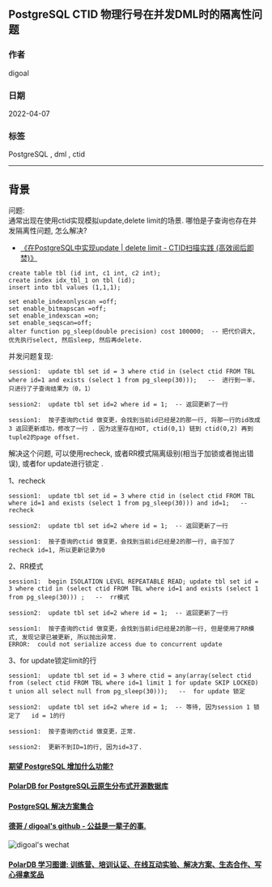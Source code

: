 ## PostgreSQL CTID 物理行号在并发DML时的隔离性问题  
                                    
### 作者                                            
digoal                                            
                                            
### 日期                                            
2022-04-07                                           
                                            
### 标签                                            
PostgreSQL , dml , ctid         
                                            
----                                            
                                            
## 背景       
问题:     
通常出现在使用ctid实现模拟update,delete limit的场景. 哪怕是子查询也存在并发隔离性问题, 怎么解决?    
  
- [《在PostgreSQL中实现update | delete limit - CTID扫描实践  (高效阅后即焚)》](../201608/20160827_01.md)        
    
  
    
```    
create table tbl (id int, c1 int, c2 int);       
create index idx_tbl_1 on tbl (id);      
insert into tbl values (1,1,1);    
    
set enable_indexonlyscan =off;      
set enable_bitmapscan =off;      
set enable_indexscan =on;      
set enable_seqscan=off;      
alter function pg_sleep(double precision) cost 100000;  -- 把代价调大, 优先执行select, 然后sleep, 然后再delete.       
```    
    
并发问题复现:      
    
```    
session1:  update tbl set id = 3 where ctid in (select ctid FROM TBL where id=1 and exists (select 1 from pg_sleep(30)));   --  进行到一半，只进行了子查询结果为（0，1）       
  
session2:  update tbl set id=2 where id = 1;  -- 返回更新了一行      
  
session1:  按子查询的ctid 做变更，会找到当前id已经是2的那一行, 将那一行的id改成3 返回更新成功，修改了一行 . 因为这里存在HOT, ctid(0,1) 链到 ctid(0,2) 再到tuple2的page offset.     
```    
    
解决这个问题, 可以使用recheck, 或者RR模式隔离级别(相当于加锁或者抛出错误), 或者for update进行锁定 .    
  
1、recheck  
    
```    
session1:  update tbl set id = 3 where ctid in (select ctid FROM TBL where id=1 and exists (select 1 from pg_sleep(30))) and id=1;   --  recheck       
  
session2:  update tbl set id=2 where id = 1;  -- 返回更新了一行      
  
session1:  按子查询的ctid 做变更，会找到当前id已经是2的那一行, 由于加了 recheck id=1, 所以更新记录为0     
```    
  
2、RR模式  
    
```    
session1:  begin ISOLATION LEVEL REPEATABLE READ; update tbl set id = 3 where ctid in (select ctid FROM TBL where id=1 and exists (select 1 from pg_sleep(30))) ;   --  rr模式    
  
session2:  update tbl set id=2 where id = 1;  -- 返回更新了一行       
  
session1:  按子查询的ctid 做变更，会找到当前id已经是2的那一行, 但是使用了RR模式, 发现记录已被更新, 所以抛出异常.     
ERROR:  could not serialize access due to concurrent update     
```    
  
3、for update锁定limit的行    
  
```      
session1:  update tbl set id = 3 where ctid = any(array(select ctid from (select ctid FROM TBL where id=1 limit 1 for update SKIP LOCKED) t union all select null from pg_sleep(30)));   --  for update 锁定     
    
session2:  update tbl set id=2 where id = 1;  -- 等待, 因为session 1 锁定了   id = 1的行     
    
session1:  按子查询的ctid 做变更，正常.    
  
session2:  更新不到ID=1的行, 因为id=3了.     
```      
    
  
#### [期望 PostgreSQL 增加什么功能?](https://github.com/digoal/blog/issues/76 "269ac3d1c492e938c0191101c7238216")
  
  
#### [PolarDB for PostgreSQL云原生分布式开源数据库](https://github.com/ApsaraDB/PolarDB-for-PostgreSQL "57258f76c37864c6e6d23383d05714ea")
  
  
#### [PostgreSQL 解决方案集合](https://yq.aliyun.com/topic/118 "40cff096e9ed7122c512b35d8561d9c8")
  
  
#### [德哥 / digoal's github - 公益是一辈子的事.](https://github.com/digoal/blog/blob/master/README.md "22709685feb7cab07d30f30387f0a9ae")
  
  
![digoal's wechat](../pic/digoal_weixin.jpg "f7ad92eeba24523fd47a6e1a0e691b59")
  
  
#### [PolarDB 学习图谱: 训练营、培训认证、在线互动实验、解决方案、生态合作、写心得拿奖品](https://www.aliyun.com/database/openpolardb/activity "8642f60e04ed0c814bf9cb9677976bd4")
  
